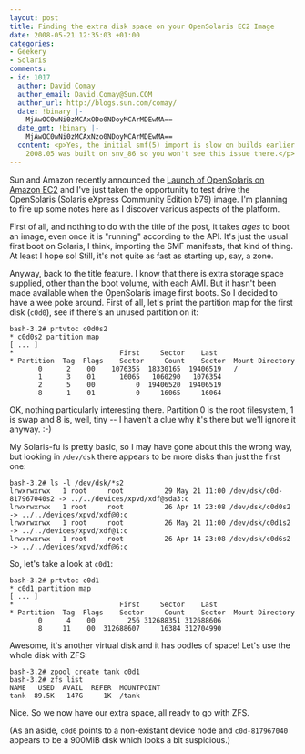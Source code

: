 ```yaml
---
layout: post
title: Finding the extra disk space on your OpenSolaris EC2 Image
date: 2008-05-21 12:35:03 +01:00
categories:
- Geekery
- Solaris
comments:
- id: 1017
  author: David Comay
  author_email: David.Comay@Sun.COM
  author_url: http://blogs.sun.com/comay/
  date: !binary |-
    MjAwOC0wNi0zMCAxODo0NDoyMCArMDEwMA==
  date_gmt: !binary |-
    MjAwOC0wNi0zMCAxNzo0NDoyMCArMDEwMA==
  content: <p>Yes, the initial smf(5) import is slow on builds earlier than snv_84.  OpenSolaris
    2008.05 was built on snv_86 so you won't see this issue there.</p>
---
```

Sun and Amazon recently announced the [Launch of OpenSolaris on Amazon
EC2](http://blogs.sun.com/ec2/entry/launch_of_opensolaris_on_amazon) and I've
just taken the opportunity to test drive the OpenSolaris (Solaris eXpress
Community Edition b79) image. I'm planning to fire up some notes here as I
discover various aspects of the platform.

First of all, and nothing to do with the title of the post, it takes *ages* to
boot an image, even once it is "running" according to the API. It's just the
usual first boot on Solaris, I think, importing the SMF manifests, that kind
of thing. At least I hope so! Still, it's not quite as fast as starting up,
say, a zone.

Anyway, back to the title feature. I know that there is extra storage space
supplied, other than the boot volume, with each AMI. But it hasn't been made
available when the OpenSolaris image first boots. So I decided to have a wee
poke around. First of all, let's print the partition map for the first disk
(`c0d0`), see if there's an unused partition on it:

    bash-3.2# prtvtoc c0d0s2
    * c0d0s2 partition map
    [ ... ]
    *                          First     Sector    Last
    * Partition  Tag  Flags    Sector     Count    Sector  Mount Directory
           0      2    00    1076355  18330165  19406519   /
           1      3    01      16065   1060290   1076354
           2      5    00          0  19406520  19406519
           8      1    01          0     16065     16064

OK, nothing particularly interesting there. Partition 0 is the root
filesystem, 1 is swap and 8 is, well, tiny -- I haven't a clue why it's there
but we'll ignore it anyway. :-)

My Solaris-fu is pretty basic, so I may have gone about this the wrong way,
but looking in `/dev/dsk` there appears to be more disks than just the first
one:

    bash-3.2# ls -l /dev/dsk/*s2
    lrwxrwxrwx   1 root     root          29 May 21 11:00 /dev/dsk/c0d-817967040s2 -> ../../devices/xpvd/xdf@sda3:c
    lrwxrwxrwx   1 root     root          26 Apr 14 23:08 /dev/dsk/c0d0s2 -> ../../devices/xpvd/xdf@0:c
    lrwxrwxrwx   1 root     root          26 May 21 11:00 /dev/dsk/c0d1s2 -> ../../devices/xpvd/xdf@1:c
    lrwxrwxrwx   1 root     root          26 Apr 14 23:08 /dev/dsk/c0d6s2 -> ../../devices/xpvd/xdf@6:c

So, let's take a look at `c0d1`:

    bash-3.2# prtvtoc c0d1
    * c0d1 partition map
    [ ... ]
    *                          First     Sector    Last
    * Partition  Tag  Flags    Sector     Count    Sector  Mount Directory
           0      4    00        256 312688351 312688606
           8     11    00  312688607     16384 312704990

Awesome, it's another virtual disk and it has oodles of space! Let's use the
whole disk with ZFS:

    bash-3.2# zpool create tank c0d1
    bash-3.2# zfs list
    NAME   USED  AVAIL  REFER  MOUNTPOINT
    tank  89.5K   147G     1K  /tank

Nice.  So we now have our extra space, all ready to go with ZFS.

(As an aside, `c0d6` points to a non-existant device node and `c0d-817967040`
appears to be a 900MiB disk which looks a bit suspicious.)
